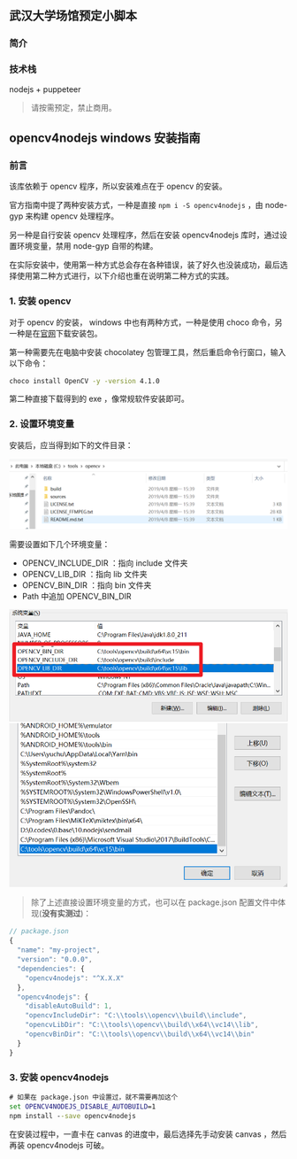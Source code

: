 <!--
 * @Author: zyc
 * @Description: file content
 * @Date: 2021-04-21 10:38:54
 * @LastEditTime: 2021-05-08 14:21:00
-->
## 武汉大学场馆预定小脚本
### 简介

### 技术栈
nodejs + puppeteer

> 请按需预定，禁止商用。

## opencv4nodejs windows 安装指南

### 前言

该库依赖于 opencv 程序，所以安装难点在于 opencv 的安装。

官方指南中提了两种安装方式，一种是直接 `npm i -S opencv4nodejs` ，由 node-gyp 来构建 opencv 处理程序。

另一种是自行安装 opencv 处理程序，然后在安装 opencv4nodejs 库时，通过设置环境变量，禁用 node-gyp 自带的构建。

在实际安装中，使用第一种方式总会存在各种错误，装了好久也没装成功，最后选择使用第二种方式进行，以下介绍也重在说明第二种方式的实践。

### 1. 安装 opencv

对于 opencv 的安装， windows 中也有两种方式，一种是使用 choco 命令，另一种是在[官网](https://opencv.org/releases/)下载安装包。

第一种需要先在电脑中安装 chocolatey 包管理工具，然后重启命令行窗口，输入以下命令：

```bat
choco install OpenCV -y -version 4.1.0
```

第二种直接下载得到的 exe ，像常规软件安装即可。

### 2. 设置环境变量

安装后，应当得到如下的文件目录：

![](./imgs/cv01.png)

需要设置如下几个环境变量：

- OPENCV_INCLUDE_DIR ：指向 include 文件夹
- OPENCV_LIB_DIR ：指向 lib 文件夹
- OPENCV_BIN_DIR ：指向 bin 文件夹
- Path 中追加 OPENCV_BIN_DIR

![](./imgs/cv02.png)
![](./imgs/cv03.png)

> 除了上述直接设置环境变量的方式，也可以在 package.json 配置文件中体现(**没有实测过**)：

```js
// package.json
{
  "name": "my-project",
  "version": "0.0.0",
  "dependencies": {
    "opencv4nodejs": "^X.X.X"
  },
  "opencv4nodejs": {
    "disableAutoBuild": 1,
    "opencvIncludeDir": "C:\\tools\\opencv\\build\\include",
    "opencvLibDir": "C:\\tools\\opencv\\build\\x64\\vc14\\lib",
    "opencvBinDir": "C:\\tools\\opencv\\build\\x64\\vc14\\bin"
  }
}
```
### 3. 安装 opencv4nodejs

```bat
# 如果在 package.json 中设置过，就不需要再加这个
set OPENCV4NODEJS_DISABLE_AUTOBUILD=1
npm install --save opencv4nodejs
```

在安装过程中，一直卡在 canvas 的进度中，最后选择先手动安装 canvas ，然后再装 opencv4nodejs 可破。
